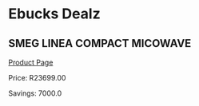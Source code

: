 
# Ebucks Dealz
## SMEG LINEA COMPACT MICOWAVE
[Product Page](https://www.ebucks.com/web/shop/productSelected.do?prodId=1031705861&catId=704989856)

Price: R23699.00

Savings: 7000.0


	